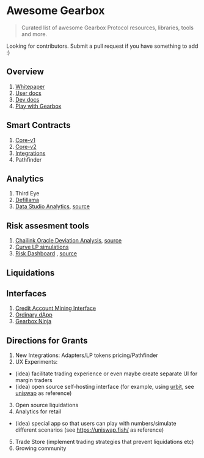 # Awesome Gearbox 

> Curated list of awesome Gearbox Protocol resources, libraries, tools and more.

Looking for contributors. Submit a pull request if you have something to add :)

## Overview
1. [Whitepaper](https://docs.gearbox.finance/overview/whitepaper)
1. [User docs](https://docs.gearbox.fi/)
2. [Dev docs](https://dev.gearbox.fi/)
3. [Play with Gearbox](https://github.com/Gearbox-protocol/play-with-gearbox)

## Smart Contracts
1.  [Core-v1](https://github.com/Gearbox-protocol/gearbox-contracts/)
2.  [Core-v2](https://github.com/Gearbox-protocol/core-v2/)
3.  [Integrations](https://github.com/Gearbox-protocol/integrations-v2/)
4.  Pathfinder

## Analytics
1. Third Eye
1. [Defillama](https://defillama.com/protocol/gearbox)
1. [Data Studio Analytics](https://datastudio.google.com/u/0/reporting/a95186ae-29b4-4d72-8807-612bb5f54dd0/page/mVTiC), [source](https://github.com/Gearbox-protocol/insights/tree/main/risk)


## Risk assesment tools
1. [Chailink Oracle Deviation Analysis](https://datastudio.google.com/u/0/reporting/ce9b69b3-3d9b-4aee-bb62-7baab90a0eca/page/p_v00bc1y5qc), [source](https://github.com/Gearbox-protocol/insights/tree/main/risk)
1. [Curve LP simulations](https://github.com/Gearbox-protocol/insights/tree/main/risk/simulation)
1. [Risk Dashboard](https://gearbox.riskdao.org/#select-pool) , [source](https://github.com/Risk-DAO/risk-management-dashboards-gearbox)

## Liquidations


## Interfaces
1. [Credit Account Mining Interface](https://github.com/Gearbox-protocol/credit-account-mining)
2. [Ordinary dApp](?)
3. [Gearbox Ninja](https://github.com/l3wi/gearbox-ninja)


## Directions for Grants
1. New Integrations: Adapters/LP tokens pricing/Pathfinder
2. UX Experiments: 
  - (idea) facilitate trading experience or even maybe create separate UI for margin traders
  - (idea) open source self-hosting interface (for example, using [urbit](https://urbit.org/), see [uniswap](https://twitter.com/ajlamarc/status/1594508868427698178) as reference)
3. Open source liquidations
4. Analytics for retail
  - (idea) special app so that users can play with numbers/simulate different scenarios (see https://uniswap.fish/ as reference)
5. Trade Store (implement trading strategies that prevent liquidations etc)
6. Growing community

